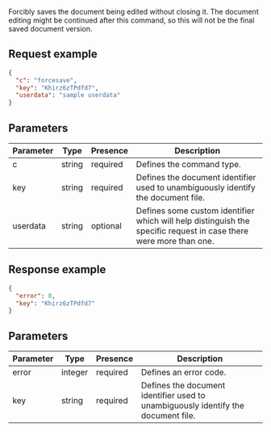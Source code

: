 Forcibly saves the document being edited without closing it. The document editing might be continued after this command, so this will not be the final saved document version.

## Request example

``` json
{
  "c": "forcesave",
  "key": "Khirz6zTPdfd7",
  "userdata": "sample userdata"
}
```

## Parameters

| Parameter | Type   | Presence | Description                                                                                                       |
| --------- | ------ | -------- | ----------------------------------------------------------------------------------------------------------------- |
| c         | string | required | Defines the command type.                                                                                         |
| key       | string | required | Defines the document identifier used to unambiguously identify the document file.                                 |
| userdata  | string | optional | Defines some custom identifier which will help distinguish the specific request in case there were more than one. |

## Response example

``` json
{
  "error": 0,
  "key": "Khirz6zTPdfd7"
}
```

## Parameters

| Parameter | Type    | Presence | Description                                                                       |
| --------- | ------- | -------- | --------------------------------------------------------------------------------- |
| error     | integer | required | Defines an error code.                                                            |
| key       | string  | required | Defines the document identifier used to unambiguously identify the document file. |
